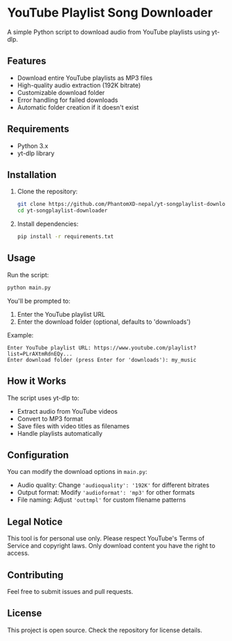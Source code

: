 # YouTube Playlist Song Downloader

A simple Python script to download audio from YouTube playlists using yt-dlp.

## Features

- Download entire YouTube playlists as MP3 files
- High-quality audio extraction (192K bitrate)
- Customizable download folder
- Error handling for failed downloads
- Automatic folder creation if it doesn't exist

## Requirements

- Python 3.x
- yt-dlp library

## Installation

1. Clone the repository:
   ```bash
   git clone https://github.com/PhantomXD-nepal/yt-songplaylist-downloader.git
   cd yt-songplaylist-downloader
   ```

2. Install dependencies:
   ```bash
   pip install -r requirements.txt
   ```

## Usage

Run the script:
```bash
python main.py
```

You'll be prompted to:
1. Enter the YouTube playlist URL
2. Enter the download folder (optional, defaults to 'downloads')

Example:
```
Enter YouTube playlist URL: https://www.youtube.com/playlist?list=PLrAXtmRdnEQy...
Enter download folder (press Enter for 'downloads'): my_music
```

## How it Works

The script uses yt-dlp to:
- Extract audio from YouTube videos
- Convert to MP3 format
- Save files with video titles as filenames
- Handle playlists automatically

## Configuration

You can modify the download options in `main.py`:
- Audio quality: Change `'audioquality': '192K'` for different bitrates
- Output format: Modify `'audioformat': 'mp3'` for other formats
- File naming: Adjust `'outtmpl'` for custom filename patterns

## Legal Notice

This tool is for personal use only. Please respect YouTube's Terms of Service and copyright laws. Only download content you have the right to access.

## Contributing

Feel free to submit issues and pull requests.

## License

This project is open source. Check the repository for license details.
